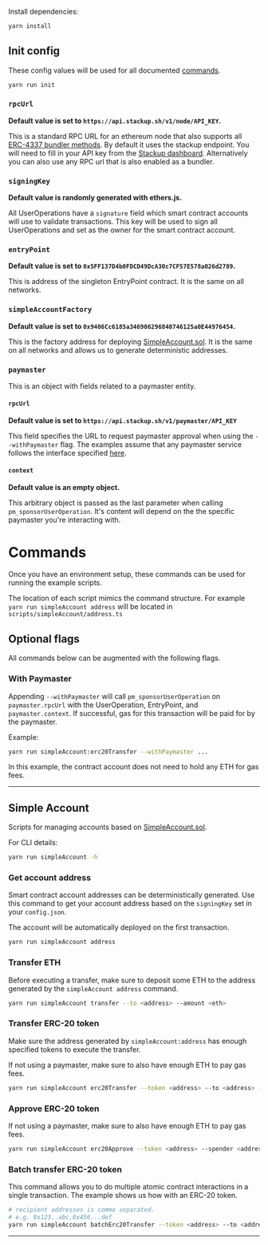 Install dependencies:

```bash
yarn install
```

## Init config

These config values will be used for all documented [commands](#commands).

```bash
yarn run init
```

### `rpcUrl`

**Default value is set to `https://api.stackup.sh/v1/node/API_KEY`.**

This is a standard RPC URL for an ethereum node that also supports all [ERC-4337 bundler methods](https://github.com/eth-infinitism/account-abstraction/blob/develop/eip/EIPS/eip-4337.md#rpc-methods-eth-namespace). By default it uses the stackup endpoint. You will need to fill in your API key from the [Stackup dashboard](https://app.stackup.sh/sign-in). Alternatively you can also use any RPC url that is also enabled as a bundler.

### `signingKey`

**Default value is randomly generated with ethers.js.**

All UserOperations have a `signature` field which smart contract accounts will use to validate transactions. This key will be used to sign all UserOperations and set as the owner for the smart contract account.

### `entryPoint`

**Default value is set to `0x5FF137D4b0FDCD49DcA30c7CF57E578a026d2789`.**

This is address of the singleton EntryPoint contract. It is the same on all networks.

### `simpleAccountFactory`

**Default value is set to `0x9406Cc6185a346906296840746125a0E44976454`.**

This is the factory address for deploying [SimpleAccount.sol](https://github.com/eth-infinitism/account-abstraction/blob/develop/contracts/samples/SimpleAccount.sol). It is the same on all networks and allows us to generate deterministic addresses.

### `paymaster`

This is an object with fields related to a paymaster entity.

#### `rpcUrl`

**Default value is set to `https://api.stackup.sh/v1/paymaster/API_KEY`**

This field specifies the URL to request paymaster approval when using the `--withPaymaster` flag. The examples assume that any paymaster service follows the interface specified [here](https://docs.stackup.sh/docs/api/paymaster/rpc-methods).

#### `context`

**Default value is an empty object.**

This arbitrary object is passed as the last parameter when calling `pm_sponsorUserOperation`. It's content will depend on the the specific paymaster you're interacting with.

# Commands

Once you have an environment setup, these commands can be used for running the example scripts.

The location of each script mimics the command structure. For example `yarn run simpleAccount address` will be located in `scripts/simpleAccount/address.ts`

## Optional flags

All commands below can be augmented with the following flags.

### With Paymaster

Appending `--withPaymaster` will call `pm_sponsorUserOperation` on `paymaster.rpcUrl` with the UserOperation, EntryPoint, and `paymaster.context`. If successful, gas for this transaction will be paid for by the paymaster.

Example:

```bash
yarn run simpleAccount:erc20Transfer --withPaymaster ...
```

In this example, the contract account does not need to hold any ETH for gas fees.

---

## Simple Account

Scripts for managing accounts based on [SimpleAccount.sol](https://github.com/eth-infinitism/account-abstraction/blob/develop/contracts/samples/SimpleAccount.sol).

For CLI details:

```bash
yarn run simpleAccount -h
```

### Get account address

Smart contract account addresses can be deterministically generated. Use this command to get your account address based on the `signingKey` set in your `config.json`.

The account will be automatically deployed on the first transaction.

```bash
yarn run simpleAccount address
```

### Transfer ETH

Before executing a transfer, make sure to deposit some ETH to the address generated by the `simpleAccount address` command.

```bash
yarn run simpleAccount transfer --to <address> --amount <eth>
```

### Transfer ERC-20 token

Make sure the address generated by `simpleAccount:address` has enough specified tokens to execute the transfer.

If not using a paymaster, make sure to also have enough ETH to pay gas fees.

```bash
yarn run simpleAccount erc20Transfer --token <address> --to <address> --amount <decimal>
```

### Approve ERC-20 token

If not using a paymaster, make sure to also have enough ETH to pay gas fees.

```bash
yarn run simpleAccount erc20Approve --token <address> --spender <address> --amount <decimal>
```

### Batch transfer ERC-20 token

This command allows you to do multiple atomic contract interactions in a single transaction. The example shows us how with an ERC-20 token.

```bash
# recipient addresses is comma separated.
# e.g. 0x123..abc,0x456...def
yarn run simpleAccount batchErc20Transfer --token <address> --to <addresses> --amount <decimal>
```

---
